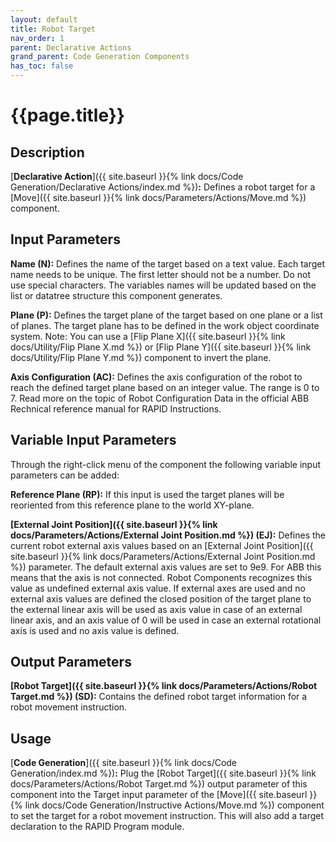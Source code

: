```yaml
---
layout: default
title: Robot Target
nav_order: 1
parent: Declarative Actions
grand_parent: Code Generation Components
has_toc: false
---
```


# **{{page.title}}**

## **Description**

[**Declarative Action**]({{ site.baseurl }}{% link docs/Code Generation/Declarative Actions/index.md %})**:** Defines a robot target for a [Move]({{ site.baseurl }}{% link docs/Parameters/Actions/Move.md %}) component. 

## **Input Parameters**

**Name (N):**  Defines the name of the target based on a text value. Each target name needs to be unique. The first letter should not be a number. Do not use special characters. The variables names will be updated based on the list or datatree structure this component generates.

**Plane (P):** Defines the target plane of the target based on one plane or a list of planes. The target plane has to be defined in the work object coordinate system. Note: You can use a [Flip Plane X]({{ site.baseurl }}{% link docs/Utility/Flip Plane X.md %}) or [Flip Plane Y]({{ site.baseurl }}{% link docs/Utility/Flip Plane Y.md %}) component to invert the plane.

**Axis Configuration (AC):** Defines the axis configuration of the robot to reach the defined target plane based on an integer value. The range is 0 to 7. Read more on the topic of Robot Configuration Data in the official ABB Rechnical reference manual for RAPID Instructions.

## **Variable Input Parameters**

Through the right-click menu of the component the following variable input parameters can be added:

**Reference Plane (RP):** If this input is used the target planes will be reoriented from this reference plane to the world XY-plane.

**[External Joint Position]({{ site.baseurl }}{% link docs/Parameters/Actions/External Joint Position.md %}) (EJ):** Defines the current robot external axis values based on an [External Joint Position]({{ site.baseurl }}{% link docs/Parameters/Actions/External Joint Position.md %}) parameter. The default external axis values are set to 9e9. For ABB this means that the axis is not connected. Robot Components recognizes this value as undefined external axis value. If external axes are used and no external axis values are defined the closed position of the target plane to the external linear axis will be used as axis value in case of an external linear axis, and an axis value of 0 will be used in case an external rotational axis is used and no axis value is defined.

## **Output Parameters**

**[Robot Target]({{ site.baseurl }}{% link docs/Parameters/Actions/Robot Target.md %}) (SD):** Contains the defined robot target information for a robot movement instruction.

## **Usage**

[**Code Generation**]({{ site.baseurl }}{% link docs/Code Generation/index.md %})**:** Plug the [Robot Target]({{ site.baseurl }}{% link docs/Parameters/Actions/Robot Target.md %}) output parameter of this component into the Target input parameter of the [Move]({{ site.baseurl }}{% link docs/Code Generation/Instructive Actions/Move.md %}) component to set the target for a robot movement instruction. This will also add a target declaration to the RAPID Program module.
